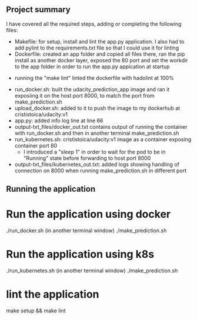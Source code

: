 
## Project summary

I have covered all the required steps, adding or completing the following files:

* Makefile: for setup, install and lint the app.py application. I also had to add pylint to the requirements.txt file so that I could use it for linting
* Dockerfile: created an app folder and copied all files there, ran the pip install as another docker layer, exposed the 80 port and set the workdir to the app folder in order to run the app.py appication at startup
 - running the "make lint" linted the dockerfile with hadolint at 100%
* run_docker.sh: built the udacity_prediction_app image and ran it exposiing it on the host port 8000, to match the port from make_prediction.sh
* upload_docker.sh:  added to it to push the image to my dockerhub at crististoica/udacity:v1
* app.py: added info log line at line 66
* output-txt_files/docker_out.txt contains output of running the container with run_docker.sh and then in another terminal make_prediction.sh
* run_kubernetes.sh: crististoica/udacity:v1 image as a container exposing container port 80
  - I introduced a "sleep 1" in order to wait for the pod to be in "Running" state before forwarding to host port 8000
* output-txt_files/kubernetes_out.txt: added logs showing handling of connection on 8000 when running make_prediction.sh in different port

## Running the application

# Run the application using docker
./run_docker.sh
(in another terminal window) ./make_prediction.sh

# Run the application using k8s
./run_kubernetes.sh
(in another terminal window) ./make_prediction.sh

# lint the application
make setup && make lint
